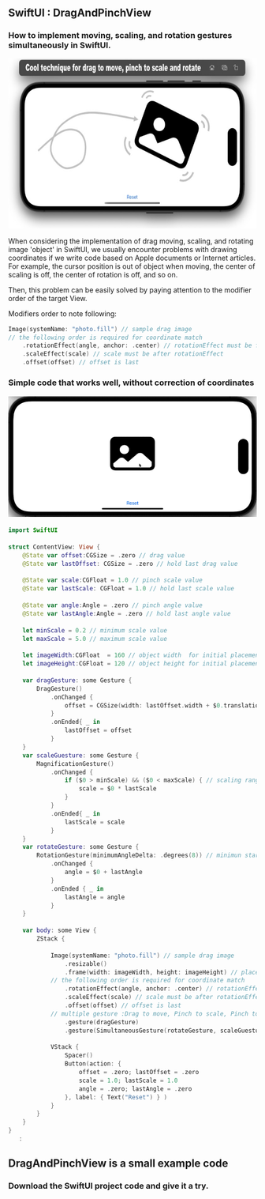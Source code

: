 ## SwiftUI : DragAndPinchView
### How to implement moving, scaling, and rotation gestures simultaneously in SwiftUI.
<p align="center">
  <img width="600" height="344" src="readme_images/CoolTechDragPinch.jpg">
</p>

When considering the implementation of drag moving, scaling, and rotating image 'object' in SwiftUI, we usually encounter problems with drawing coordinates if we write code based on Apple documents or Internet articles.
For example, the cursor position is out of object when moving, the center of scaling is off, the center of rotation is off, and so on.

Then, this problem can be easily solved by paying attention to the modifier order of the target View.

Modifiers order to note following:
```swift
Image(systemName: "photo.fill") // sample drag image
// the following order is required for coordinate match
    .rotationEffect(angle, anchor: .center) // rotationEffect must be first
    .scaleEffect(scale) // scale must be after rotationEffect
    .offset(offset) // offset is last
```

### Simple code that works well, without correction of coordinates
![sampleMovie](readme_images/DragAndPinchView.gif)

```swift
import SwiftUI

struct ContentView: View {
    @State var offset:CGSize = .zero // drag value
    @State var lastOffset: CGSize = .zero // hold last drag value

    @State var scale:CGFloat = 1.0 // pinch scale value
    @State var lastScale: CGFloat = 1.0 // hold last scale value

    @State var angle:Angle = .zero // pinch angle value
    @State var lastAngle:Angle = .zero // hold last angle value

    let minScale = 0.2 // minimum scale value
    let maxScale = 5.0 // maximum scale value

    let imageWidth:CGFloat  = 160 // object width  for initial placement
    let imageHeight:CGFloat = 120 // object height for initial placement

    var dragGesture: some Gesture {
        DragGesture()
            .onChanged {
                offset = CGSize(width: lastOffset.width + $0.translation.width, height: lastOffset.height + $0.translation.height)
            }
            .onEnded{ _ in
                lastOffset = offset
            }
    }
    var scaleGuesture: some Gesture {
        MagnificationGesture()
            .onChanged {
                if ($0 > minScale) && ($0 < maxScale) { // scaling range for pinch
                    scale = $0 * lastScale
                }
            }
            .onEnded{ _ in
                lastScale = scale
            }
    }
    var rotateGesture: some Gesture {
        RotationGesture(minimumAngleDelta: .degrees(8)) // minimun start angle = 8degrees
            .onChanged {
                angle = $0 + lastAngle
            }
            .onEnded { _ in
                lastAngle = angle
            }
    }

    var body: some View {
        ZStack {

            Image(systemName: "photo.fill") // sample drag image
                .resizable()
                .frame(width: imageWidth, height: imageHeight) // placement size
            // the following order is required for coordinate match
                .rotationEffect(angle, anchor: .center) // rotationEffect must be first
                .scaleEffect(scale) // scale must be after rotationEffect
                .offset(offset) // offset is last
            // multiple gesture :Drag to move, Pinch to scale, Pinch to rotate
                .gesture(dragGesture)
                .gesture(SimultaneousGesture(rotateGesture, scaleGuesture))

            VStack {
                Spacer()
                Button(action: {
                    offset = .zero; lastOffset = .zero
                    scale = 1.0; lastScale = 1.0
                    angle = .zero; lastAngle = .zero
                }, label: { Text("Reset") } )
            }
        }
    }
}
   :
```
## DragAndPinchView is a small example code
### Download the SwiftUI project code and give it a try.
